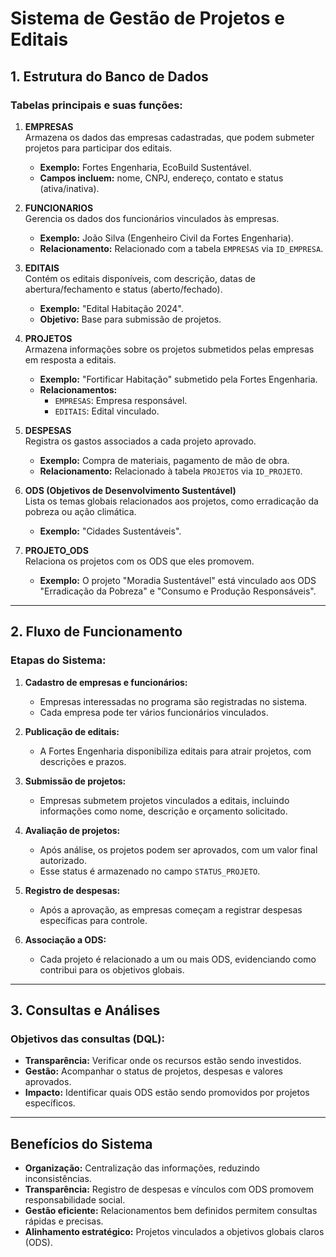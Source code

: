 # Sistema de Gestão de Projetos e Editais

## 1. Estrutura do Banco de Dados

### Tabelas principais e suas funções:

1. **EMPRESAS**  
   Armazena os dados das empresas cadastradas, que podem submeter projetos para participar dos editais.  
   - **Exemplo:** Fortes Engenharia, EcoBuild Sustentável.  
   - **Campos incluem:** nome, CNPJ, endereço, contato e status (ativa/inativa).

2. **FUNCIONARIOS**  
   Gerencia os dados dos funcionários vinculados às empresas.  
   - **Exemplo:** João Silva (Engenheiro Civil da Fortes Engenharia).  
   - **Relacionamento:** Relacionado com a tabela `EMPRESAS` via `ID_EMPRESA`.

3. **EDITAIS**  
   Contém os editais disponíveis, com descrição, datas de abertura/fechamento e status (aberto/fechado).  
   - **Exemplo:** "Edital Habitação 2024".  
   - **Objetivo:** Base para submissão de projetos.

4. **PROJETOS**  
   Armazena informações sobre os projetos submetidos pelas empresas em resposta a editais.  
   - **Exemplo:** "Fortificar Habitação" submetido pela Fortes Engenharia.  
   - **Relacionamentos:**  
     - `EMPRESAS`: Empresa responsável.  
     - `EDITAIS`: Edital vinculado.

5. **DESPESAS**  
   Registra os gastos associados a cada projeto aprovado.  
   - **Exemplo:** Compra de materiais, pagamento de mão de obra.  
   - **Relacionamento:** Relacionado à tabela `PROJETOS` via `ID_PROJETO`.

6. **ODS (Objetivos de Desenvolvimento Sustentável)**  
   Lista os temas globais relacionados aos projetos, como erradicação da pobreza ou ação climática.  
   - **Exemplo:** "Cidades Sustentáveis".

7. **PROJETO_ODS**  
   Relaciona os projetos com os ODS que eles promovem.  
   - **Exemplo:** O projeto "Moradia Sustentável" está vinculado aos ODS "Erradicação da Pobreza" e "Consumo e Produção Responsáveis".

---

## 2. Fluxo de Funcionamento

### Etapas do Sistema:

1. **Cadastro de empresas e funcionários:**  
   - Empresas interessadas no programa são registradas no sistema.  
   - Cada empresa pode ter vários funcionários vinculados.

2. **Publicação de editais:**  
   - A Fortes Engenharia disponibiliza editais para atrair projetos, com descrições e prazos.

3. **Submissão de projetos:**  
   - Empresas submetem projetos vinculados a editais, incluindo informações como nome, descrição e orçamento solicitado.

4. **Avaliação de projetos:**  
   - Após análise, os projetos podem ser aprovados, com um valor final autorizado.  
   - Esse status é armazenado no campo `STATUS_PROJETO`.

5. **Registro de despesas:**  
   - Após a aprovação, as empresas começam a registrar despesas específicas para controle.

6. **Associação a ODS:**  
   - Cada projeto é relacionado a um ou mais ODS, evidenciando como contribui para os objetivos globais.

---

## 3. Consultas e Análises

### Objetivos das consultas (DQL):

- **Transparência:** Verificar onde os recursos estão sendo investidos.  
- **Gestão:** Acompanhar o status de projetos, despesas e valores aprovados.  
- **Impacto:** Identificar quais ODS estão sendo promovidos por projetos específicos.

---

## Benefícios do Sistema

- **Organização:** Centralização das informações, reduzindo inconsistências.  
- **Transparência:** Registro de despesas e vínculos com ODS promovem responsabilidade social.  
- **Gestão eficiente:** Relacionamentos bem definidos permitem consultas rápidas e precisas.  
- **Alinhamento estratégico:** Projetos vinculados a objetivos globais claros (ODS).
